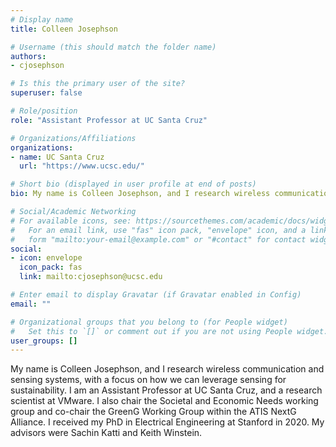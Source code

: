 ```yaml
---
# Display name
title: Colleen Josephson

# Username (this should match the folder name)
authors:
- cjosephson

# Is this the primary user of the site?
superuser: false

# Role/position
role: "Assistant Professor at UC Santa Cruz"

# Organizations/Affiliations
organizations:
- name: UC Santa Cruz
  url: "https://www.ucsc.edu/"

# Short bio (displayed in user profile at end of posts)
bio: My name is Colleen Josephson, and I research wireless communication and sensing systems, with a focus on how we can leverage sensing for sustainability. I am an Assistant Professor at UC Santa Cruz, and a research scientist at VMware. I also chair the Societal and Economic Needs working group and co-chair the GreenG Working Group within the ATIS NextG Alliance. I received my PhD in Electrical Engineering at Stanford in 2020. My advisors were Sachin Katti and Keith Winstein.

# Social/Academic Networking
# For available icons, see: https://sourcethemes.com/academic/docs/widgets/#icons
#   For an email link, use "fas" icon pack, "envelope" icon, and a link in the
#   form "mailto:your-email@example.com" or "#contact" for contact widget.
social:
- icon: envelope
  icon_pack: fas
  link: mailto:cjosephson@ucsc.edu

# Enter email to display Gravatar (if Gravatar enabled in Config)
email: ""

# Organizational groups that you belong to (for People widget)
#   Set this to `[]` or comment out if you are not using People widget.  
user_groups: []
---
```


My name is Colleen Josephson, and I research wireless communication and sensing systems, with a focus on how we can leverage sensing for sustainability. I am an Assistant Professor at UC Santa Cruz, and a research scientist at VMware. I also chair the Societal and Economic Needs working group and co-chair the GreenG Working Group within the ATIS NextG Alliance. I received my PhD in Electrical Engineering at Stanford in 2020. My advisors were Sachin Katti and Keith Winstein.